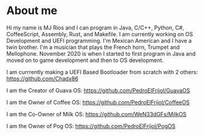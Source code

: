 # About me

Hi my name is MJ Rios and I can program in Java, C/C++, Python, C#, CoffeeScript, Assembly, Rust, and Makefile. I am currently working on OS Development and UEFI programming. I'm Mexican American and I have a twin brother. I'm a musician that plays the French horn, Trumpet and Mellophone. November 2020 is when I started to first program in Java and moved on to game development and then to OS development.

I am currrently making a UEFI Based Bootloader from scratch with 2 others: https://github.com/Chadx86

I am the Creator of Guava OS: https://github.com/PedroElFrijol/GuavaOS

I am the Owner of Coffee OS: https://github.com/PedroElFrijol/CoffeeOS

I am the Co-Owner of Milk OS: https://github.com/WeN33dGFs/MilkOS

I am the Owner of Pog OS: https://github.com/PedroElFrijol/PogOS
